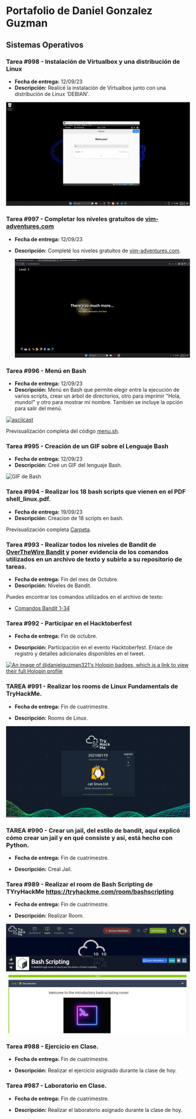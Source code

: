 # Portafolio de Daniel Gonzalez Guzman

## Sistemas Operativos

### Tarea #998 - Instalación de Virtualbox y una distribución de Linux

- **Fecha de entrega:** 12/09/23
- **Descripción:** Realicé la instalación de Virtualbox junto con una distribución de Linux 'DEBIAN'.

![Captura de pantalla](https://github.com/DanielGuzman321/Sistemas_Operativos/blob/main/imagen_2023-09-09_170401220.png)
  
### Tarea #997 - Completar los niveles gratuitos de [vim-adventures.com](https://vim-adventures.com/)

- **Fecha de entrega:** 12/09/23
- **Descripción:** Completé los niveles gratuitos de [vim-adventures.com](https://vim-adventures.com/).

    [![Captura de pantalla](https://github.com/DanielGuzman321/Sistemas_Operativos/blob/main/Captura%20de%20pantalla%202023-09-09%20110818.png)](https://github.com/DanielGuzman321/Sistemas_Operativos/blob/main/Captura%20de%20pantalla%202023-09-09%20110818.png)

### Tarea #996 - Menú en Bash

- **Fecha de entrega:** 12/09/23
- **Descripción:** Menú en Bash que permite elegir entre la ejecución de varios scripts, crear un árbol de directorios, otro para imprimir "Hola, mundo!" y otro para mostrar mi nombre. También se incluye la opción para salir del menú.

[![asciicast](https://asciinema.org/a/Q3KV76FOOS1CLXk2sjvLx70ZS.svg)](https://asciinema.org/a/Q3KV76FOOS1CLXk2sjvLx70ZS)

Previsualización completa del código [menu.sh](https://github.com/DanielGuzman321/Sistemas_Operativos/blob/main/Actividad1/menu.sh).

### Tarea #995 - Creación de un GIF sobre el Lenguaje Bash

- **Fecha de entrega:** 12/09/23
- **Descripción:** Creé un GIF del lenguaje Bash.

![GIF de Bash](https://github.com/DanielGuzman321/Sistemas_Operativos/blob/main/bash.gif)

### Tarea #994 - Realizar los 18 bash scripts que vienen en el PDF shell_linux.pdf.
- **Fecha de entrega:** 19/09/23
- **Descripción:** Creacion de 18 scripts en bash.

Previsualización completa [Carpeta](https://github.com/DanielGuzman321/Sistemas_Operativos/tree/main/Actividad1).

### Tarea #993 - Realizar todos los niveles de Bandit de [OverTheWire Bandit](https://overthewire.org/wargames/bandit/) y poner evidencia de los comandos utilizados en un archivo de texto y subirlo a su repositorio de tareas.

- **Fecha de entrega:** Fin del mes de Octubre.
- **Descripción:** Niveles de Bandit.

Puedes encontrar los comandos utilizados en el archivo de texto:
- [Comandos Bandit 1-34](https://github.com/DanielGuzman321/Sistemas_Operativos/blob/68d80f767d91efbef25cb5e7a3ed09270a9d13b3/bandit.txt#L1-L4)

### Tarea #992 - Participar en el Hacktoberfest

- **Fecha de entrega:** Fin de octubre.

- **Descripción:** Participación en el evento Hacktoberfest. Enlace de registro y detalles adicionales disponibles en el tweet.


[![An image of @danielguzman321's Holopin badges, which is a link to view their full Holopin profile](https://holopin.me/danielguzman321)](https://holopin.io/@danielguzman321)


### TAREA #991 - Realizar los rooms de Linux Fundamentals de TryHackMe.

- **Fecha de entrega:** Fin de cuatrimestre.

- **Descripción:** Rooms de Linux.

[![Captura de pantalla](https://github.com/DanielGuzman321/Sistemas_Operativos/blob/main/Captura%20de%20pantalla%20(1).png)](https://github.com/DanielGuzman321/Sistemas_Operativos/blob/main/Captura%20de%20pantalla%20(1).png)

### TAREA #990 - Crear un jail, del estilo de bandit, aquí explicó cómo crear un jail y en qué consiste y así, está hecho con Python.

- **Fecha de entrega:** Fin de cuatrimestre.

- **Descripción:** Creal Jail.

### Tarea #989 - Realizar el room de Bash Scripting de TYryHackMe https://tryhackme.com/room/bashscripting

- **Fecha de entrega:** Fin de cuatrimestre.

- **Descripción:** Realizar Room.

[![Captura de pantalla](https://github.com/DanielGuzman321/Sistemas_Operativos/blob/main/pipipi.png)](https://github.com/DanielGuzman321/Sistemas_Operativos/blob/main/pipipi.png)

### Tarea #988 - Ejercicio en Clase.

- **Fecha de entrega:** Fin de cuatrimestre.

- **Descripción:** Realizar el ejercicio asignado durante la clase de hoy.

### Tarea #987 - Laboratorio en Clase.

- **Fecha de entrega:** Fin de cuatrimestre.

- **Descripción:** Realizar el laboratorio asignado durante la clase de hoy.
  



